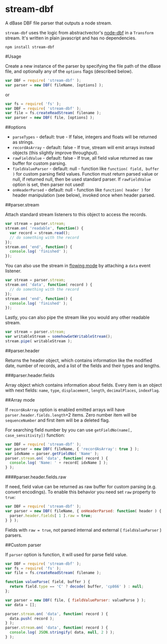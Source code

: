 stream-dbf
==========

A dBase DBF file parser that outputs a node stream.

`stream-dbf` uses the logic from abstractvector's [node-dbf](https://github.com/abstractvector/node-dbf) in a `Transform` stream. It's written in plain javascript and has no dependencies.

    npm install stream-dbf

#Usage

Create a new instance of the parser by specifying the file path of the dBase file, and optionally any of the `options` flags (described below).

```js
var DBF = require( 'stream-dbf' );
var parser = new DBF( fileName, [options] );
```

or

```js
var fs = require( 'fs' );
var DBF = require( 'stream-dbf' );
var file = fs.createReadStream( filename );
var parser = new DBF( file, [options] );
```


##options

* `parseTypes` - default: true - If false, integers and floats will be returned as strings.
* `recordAsArray` - default: false - If true, stream will emit arrays instead objects (this slightly improve throughput).
* `rawFieldValue` - default: false - If true, all field value returned as raw buffer for custom parsing.
* `fieldValueParser` - default: null - function like `function( field, buffer )` for custom parsing field values. Function must return parsed value or null, if returned null, then be used standard parser. If `rawFieldValue` option is set, then parser not used!
* `onHeaderParsed` - default: null - function like `function( header )` for header manipulation (see below), invoked once when header parsed.

##parser.stream

Attach standard stream listeners to this object to access the records.

```js
var stream = parser.stream;
stream.on( 'readable', function() {
  var record = stream.read();
  // do something with the record
});
stream.on( 'end', function() {
  console.log( 'finished' );
});
```

You can also use the stream in [flowing mode](http://nodejs.org/api/stream.html#stream_event_data) by attaching a `data` event listener.

```js
var stream = parser.stream;
stream.on( 'data', function( record ) {
  // do something with the record
});
stream.on( 'end', function() {
  console.log( 'finished' );
});
```

Lastly, you can also pipe the stream like you would any other readable stream.

```js
var stream = parser.stream;
var writableStream = somehowGetWritableStream();
stream.pipe( writableStream );
```

##parser.header

Returns the header object, which contains information like the modified date, number of records, and a list of the fields and their types and lengths.

###parser.header.fields

Array object which contains information about fields.
Every item is an object with next fields: `name`, `type`, `displacement`, `length`,
`decimalPlaces`, `indexFlag`.

##Array mode

If `recordAsArray` option is enabled emitted arrays will have `parser.header.fields.length`+2 items.
Zero number item will be `sequenceNumber` and first item will be a deleted flag.

For searching field number by you can use `getFieldNo(name[, case_sensitivity])` function:
```js
var DBF = require( 'stream-dbf' );
var parser = new DBF( fileName, { 'recordAsArray': true } );
var idxName = parser.getFieldNo( 'Name' );
parser.stream.on( 'data', function( record ) {
  console.log( 'Name: ' + record[ idxName ] );
} );
```

####parser.header.fields.raw

If need, field value can be returned as raw buffer for custom parsing (e.g. convert encodings).
To enable this behavior you need set `raw` property to `true`:

```js
var DBF = require( 'stream-dbf' );
var parser = new DBF( fileName, { onHeaderParsed: function( header ) {
  parser.header.fields[ 1 ].raw = true;
} } );
```

Fields with `raw = true`, not parsed internal and external ( `fieldValueParser` ) parsers.

##Custom parser

If `parser` option is function, it will used for parse field value.

```js
var DBF = require( 'stream-dbf' );
var fs = require( 'fs' );
var file = fs.createReadStream( filename );

function valueParse( field, buffer ) {
  return field.type == 'C' ? decode( buffer, 'cp866' ) : null;
};

var parser = new DBF( file, { fieldValueParser: valueParse } );
var data = [];

parser.stream.on( 'data', function( record ) {
  data.push( record );
} );
parser.stream.on( 'data', function( record ) {
  console.log( JSON.stringify( data, null, 2 ) );
} );
```
